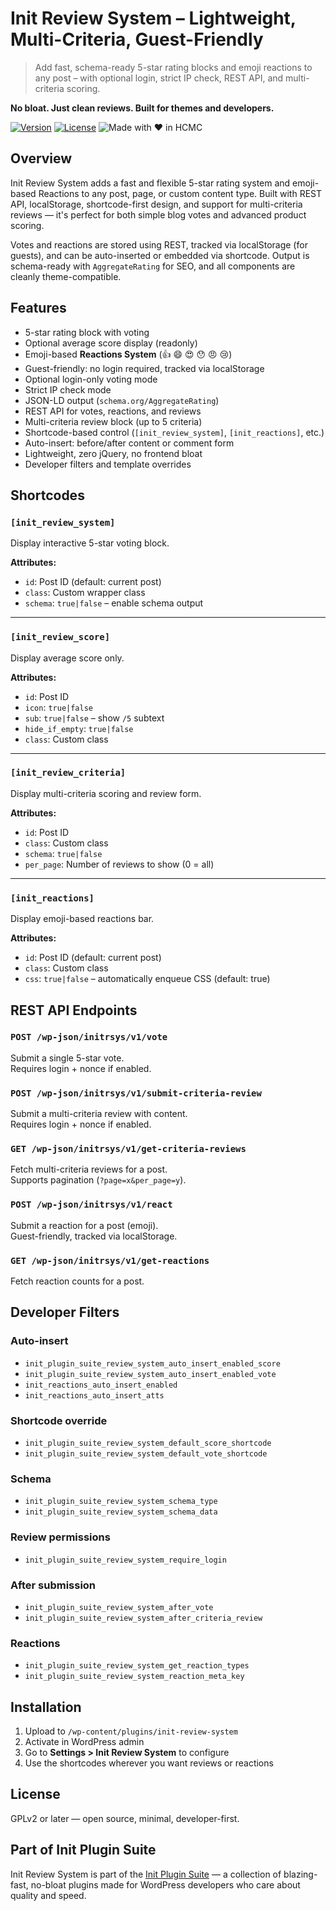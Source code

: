 # Init Review System – Lightweight, Multi-Criteria, Guest-Friendly

> Add fast, schema-ready 5-star rating blocks and emoji reactions to any post – with optional login, strict IP check, REST API, and multi-criteria scoring.

**No bloat. Just clean reviews. Built for themes and developers.**

[![Version](https://img.shields.io/badge/stable-v1.8-blue.svg)](https://wordpress.org/plugins/init-review-system/)
[![License](https://img.shields.io/badge/license-GPLv2-blue.svg)](https://www.gnu.org/licenses/gpl-2.0.html)
![Made with ❤️ in HCMC](https://img.shields.io/badge/Made%20with-%E2%9D%A4%EF%B8%8F%20in%20HCMC-blue)

## Overview

Init Review System adds a fast and flexible 5-star rating system and emoji-based Reactions to any post, page, or custom content type. Built with REST API, localStorage, shortcode-first design, and support for multi-criteria reviews — it's perfect for both simple blog votes and advanced product scoring.

Votes and reactions are stored using REST, tracked via localStorage (for guests), and can be auto-inserted or embedded via shortcode. Output is schema-ready with `AggregateRating` for SEO, and all components are cleanly theme-compatible.

## Features

- 5-star rating block with voting
- Optional average score display (readonly)
- Emoji-based **Reactions System** (👍 😄 😍 😯 😠 😢)
- Guest-friendly: no login required, tracked via localStorage
- Optional login-only voting mode
- Strict IP check mode
- JSON-LD output (`schema.org/AggregateRating`)
- REST API for votes, reactions, and reviews
- Multi-criteria review block (up to 5 criteria)
- Shortcode-based control (`[init_review_system]`, `[init_reactions]`, etc.)
- Auto-insert: before/after content or comment form
- Lightweight, zero jQuery, no frontend bloat
- Developer filters and template overrides

## Shortcodes

### `[init_review_system]`  
Display interactive 5-star voting block.  

**Attributes:**
- `id`: Post ID (default: current post)
- `class`: Custom wrapper class
- `schema`: `true|false` – enable schema output

---

### `[init_review_score]`  
Display average score only.  

**Attributes:**
- `id`: Post ID
- `icon`: `true|false`
- `sub`: `true|false` – show `/5` subtext
- `hide_if_empty`: `true|false`
- `class`: Custom class

---

### `[init_review_criteria]`  
Display multi-criteria scoring and review form.

**Attributes:**
- `id`: Post ID
- `class`: Custom class
- `schema`: `true|false`
- `per_page`: Number of reviews to show (0 = all)

---

### `[init_reactions]`  
Display emoji-based reactions bar.  

**Attributes:**
- `id`: Post ID (default: current post)
- `class`: Custom class
- `css`: `true|false` – automatically enqueue CSS (default: true)

## REST API Endpoints

### `POST /wp-json/initrsys/v1/vote`  
Submit a single 5-star vote.  
Requires login + nonce if enabled.

### `POST /wp-json/initrsys/v1/submit-criteria-review`  
Submit a multi-criteria review with content.  
Requires login + nonce if enabled.

### `GET /wp-json/initrsys/v1/get-criteria-reviews`  
Fetch multi-criteria reviews for a post.  
Supports pagination (`?page=x&per_page=y`).

### `POST /wp-json/initrsys/v1/react`  
Submit a reaction for a post (emoji).  
Guest-friendly, tracked via localStorage.

### `GET /wp-json/initrsys/v1/get-reactions`  
Fetch reaction counts for a post.

## Developer Filters

### Auto-insert
- `init_plugin_suite_review_system_auto_insert_enabled_score`
- `init_plugin_suite_review_system_auto_insert_enabled_vote`
- `init_reactions_auto_insert_enabled`
- `init_reactions_auto_insert_atts`

### Shortcode override
- `init_plugin_suite_review_system_default_score_shortcode`
- `init_plugin_suite_review_system_default_vote_shortcode`

### Schema
- `init_plugin_suite_review_system_schema_type`
- `init_plugin_suite_review_system_schema_data`

### Review permissions
- `init_plugin_suite_review_system_require_login`

### After submission
- `init_plugin_suite_review_system_after_vote`
- `init_plugin_suite_review_system_after_criteria_review`

### Reactions
- `init_plugin_suite_review_system_get_reaction_types`
- `init_plugin_suite_review_system_reaction_meta_key`

## Installation

1. Upload to `/wp-content/plugins/init-review-system`
2. Activate in WordPress admin
3. Go to **Settings > Init Review System** to configure
4. Use the shortcodes wherever you want reviews or reactions

## License

GPLv2 or later — open source, minimal, developer-first.

## Part of Init Plugin Suite

Init Review System is part of the [Init Plugin Suite](https://en.inithtml.com/init-plugin-suite-minimalist-powerful-and-free-wordpress-plugins/) — a collection of blazing-fast, no-bloat plugins made for WordPress developers who care about quality and speed.

